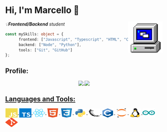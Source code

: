 # Hi, I'm Marcello 🍕

<p>
  <em>
      <img src="https://github.com/TheDudeThatCode/TheDudeThatCode/blob/master/Assets/PC.gif" height=100 align="right"/>
      💡<b>Frontend/Backend</b> student<br>
  </em>
</p>

```typescript
const mySkills: object = {
      frontend: ["Javascript", "Typescript", "HTML", "CSS", "React"].
      backend: ["Node", "Python"],
      tools: ["Git", "GitHub"]
};
```
## Profile:
<div align="center">
  <a href="https://github.com/MarcelloBB">
    
  <img align="center" height="145em" src="https://github-readme-stats.vercel.app/api?username=MarcelloBB&show_icons=true&theme=dark&include_all_commits=true&count_private=true"/>
    
  <img align="center" height="145em" src="https://github-readme-stats.vercel.app/api/top-langs/?username=MarcelloBB&layout=compact&langs_count=7&theme=dark"/>
</div>

## Languages and Tools:
<img align="center" height="30" width="40" src="https://raw.githubusercontent.com/devicons/devicon/master/icons/javascript/javascript-plain.svg">
<img align="center" height="30" width="40" src="https://raw.githubusercontent.com/devicons/devicon/master/icons/typescript/typescript-plain.svg">
<img align="center" height="30" width="40" src="https://raw.githubusercontent.com/devicons/devicon/master/icons/react/react-original.svg">
<img align="center" height="30" width="40" src="https://raw.githubusercontent.com/devicons/devicon/master/icons/html5/html5-original.svg">  
<img align="center" height="30" width="40" src="https://raw.githubusercontent.com/devicons/devicon/master/icons/css3/css3-original.svg">  
<img align="center" height="30" width="40" src="https://raw.githubusercontent.com/devicons/devicon/master/icons/python/python-original.svg">
<img align="center" height="30" width="40" src="https://raw.githubusercontent.com/devicons/devicon/master/icons/flask/flask-original.svg">  
<img align="center" height="30" width="40" src="https://raw.githubusercontent.com/devicons/devicon/master/icons/c/c-original.svg">  
<img align="center" height="30" width="40" src="https://raw.githubusercontent.com/devicons/devicon/master/icons/jupyter/jupyter-original.svg">  
<img align="center" height="30" width="40" src="https://raw.githubusercontent.com/devicons/devicon/master/icons/linux/linux-original.svg">  
<img align="center" height="30" width="40" src="https://raw.githubusercontent.com/devicons/devicon/master/icons/arduino/arduino-original.svg">
<img align="center" height="30" width="40" src="https://raw.githubusercontent.com/devicons/devicon/master/icons/git/git-original.svg">  
